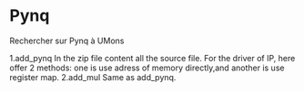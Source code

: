 # Pynq
Rechercher sur Pynq à UMons

1.add_pynq In the zip file content all the source file. For the driver of IP, here offer 2 methods: one is use adress of memory directly,and another is use register map.
2.add_mul  Same as add_pynq.

